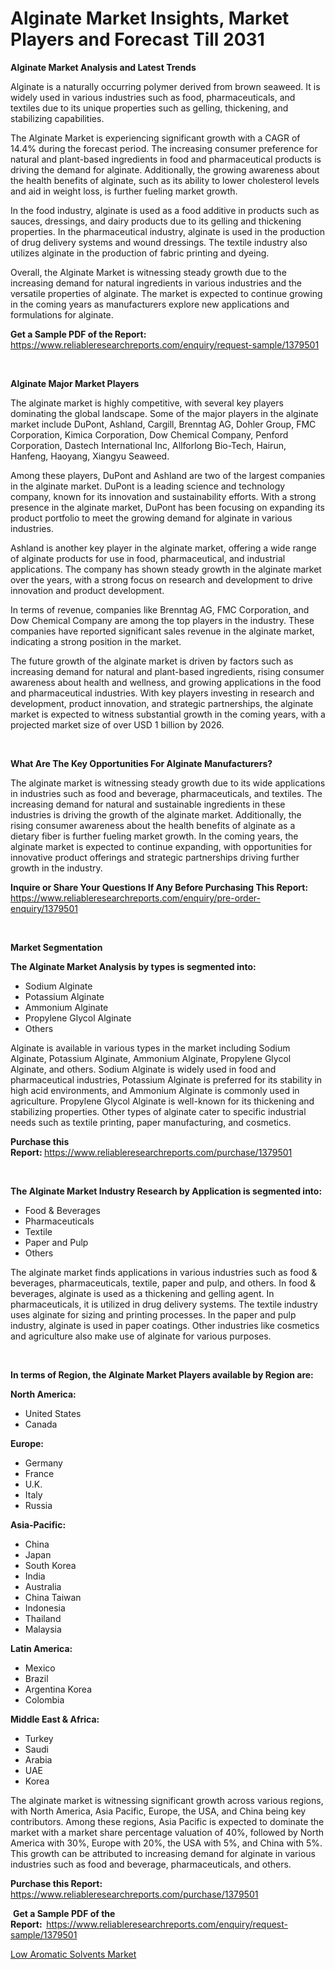 <p><h1>Alginate Market Insights, Market Players and Forecast Till 2031</h1></p><p><strong>Alginate Market Analysis and Latest Trends</strong></p>
<p><p>Alginate is a naturally occurring polymer derived from brown seaweed. It is widely used in various industries such as food, pharmaceuticals, and textiles due to its unique properties such as gelling, thickening, and stabilizing capabilities.</p><p>The Alginate Market is experiencing significant growth with a CAGR of 14.4% during the forecast period. The increasing consumer preference for natural and plant-based ingredients in food and pharmaceutical products is driving the demand for alginate. Additionally, the growing awareness about the health benefits of alginate, such as its ability to lower cholesterol levels and aid in weight loss, is further fueling market growth.</p><p>In the food industry, alginate is used as a food additive in products such as sauces, dressings, and dairy products due to its gelling and thickening properties. In the pharmaceutical industry, alginate is used in the production of drug delivery systems and wound dressings. The textile industry also utilizes alginate in the production of fabric printing and dyeing.</p><p>Overall, the Alginate Market is witnessing steady growth due to the increasing demand for natural ingredients in various industries and the versatile properties of alginate. The market is expected to continue growing in the coming years as manufacturers explore new applications and formulations for alginate.</p></p>
<p><strong>Get a Sample PDF of the Report:&nbsp;</strong> <a href="https://www.reliableresearchreports.com/enquiry/request-sample/1379501">https://www.reliableresearchreports.com/enquiry/request-sample/1379501</a></p>
<p>&nbsp;</p>
<p><strong>Alginate Major Market Players</strong></p>
<p><p>The alginate market is highly competitive, with several key players dominating the global landscape. Some of the major players in the alginate market include DuPont, Ashland, Cargill, Brenntag AG, Dohler Group, FMC Corporation, Kimica Corporation, Dow Chemical Company, Penford Corporation, Dastech International Inc, Allforlong Bio-Tech, Hairun, Hanfeng, Haoyang, Xiangyu Seaweed.</p><p>Among these players, DuPont and Ashland are two of the largest companies in the alginate market. DuPont is a leading science and technology company, known for its innovation and sustainability efforts. With a strong presence in the alginate market, DuPont has been focusing on expanding its product portfolio to meet the growing demand for alginate in various industries.</p><p>Ashland is another key player in the alginate market, offering a wide range of alginate products for use in food, pharmaceutical, and industrial applications. The company has shown steady growth in the alginate market over the years, with a strong focus on research and development to drive innovation and product development.</p><p>In terms of revenue, companies like Brenntag AG, FMC Corporation, and Dow Chemical Company are among the top players in the industry. These companies have reported significant sales revenue in the alginate market, indicating a strong position in the market.</p><p>The future growth of the alginate market is driven by factors such as increasing demand for natural and plant-based ingredients, rising consumer awareness about health and wellness, and growing applications in the food and pharmaceutical industries. With key players investing in research and development, product innovation, and strategic partnerships, the alginate market is expected to witness substantial growth in the coming years, with a projected market size of over USD 1 billion by 2026.</p></p>
<p>&nbsp;</p>
<p><strong>What Are The Key Opportunities For Alginate Manufacturers?</strong></p>
<p><p>The alginate market is witnessing steady growth due to its wide applications in industries such as food and beverage, pharmaceuticals, and textiles. The increasing demand for natural and sustainable ingredients in these industries is driving the growth of the alginate market. Additionally, the rising consumer awareness about the health benefits of alginate as a dietary fiber is further fueling market growth. In the coming years, the alginate market is expected to continue expanding, with opportunities for innovative product offerings and strategic partnerships driving further growth in the industry.</p></p>
<p><strong>Inquire or Share Your Questions If Any Before Purchasing This Report:</strong> <a href="https://www.reliableresearchreports.com/enquiry/pre-order-enquiry/1379501">https://www.reliableresearchreports.com/enquiry/pre-order-enquiry/1379501</a></p>
<p>&nbsp;</p>
<p><strong>Market Segmentation</strong></p>
<p><strong>The Alginate Market Analysis by types is segmented into:</strong></p>
<p><ul><li>Sodium Alginate</li><li>Potassium Alginate</li><li>Ammonium Alginate</li><li>Propylene Glycol Alginate</li><li>Others</li></ul></p>
<p><p>Alginate is available in various types in the market including Sodium Alginate, Potassium Alginate, Ammonium Alginate, Propylene Glycol Alginate, and others. Sodium Alginate is widely used in food and pharmaceutical industries, Potassium Alginate is preferred for its stability in high acid environments, and Ammonium Alginate is commonly used in agriculture. Propylene Glycol Alginate is well-known for its thickening and stabilizing properties. Other types of alginate cater to specific industrial needs such as textile printing, paper manufacturing, and cosmetics.</p></p>
<p><strong>Purchase this Report:&nbsp;</strong><a href="https://www.reliableresearchreports.com/purchase/1379501">https://www.reliableresearchreports.com/purchase/1379501</a></p>
<p>&nbsp;</p>
<p><strong>The Alginate Market Industry Research by Application is segmented into:</strong></p>
<p><ul><li>Food & Beverages</li><li>Pharmaceuticals</li><li>Textile</li><li>Paper and Pulp</li><li>Others</li></ul></p>
<p><p>The alginate market finds applications in various industries such as food & beverages, pharmaceuticals, textile, paper and pulp, and others. In food & beverages, alginate is used as a thickening and gelling agent. In pharmaceuticals, it is utilized in drug delivery systems. The textile industry uses alginate for sizing and printing processes. In the paper and pulp industry, alginate is used in paper coatings. Other industries like cosmetics and agriculture also make use of alginate for various purposes.</p></p>
<p>&nbsp;</p>
<p><strong>In terms of Region, the Alginate Market Players available by Region are:</strong></p>
<p>
    <p> <strong> North America: </strong>
        <ul>
            <li>United States</li>
            <li>Canada</li>
        </ul>
        </p> 
    <p> <strong> Europe: </strong>
        <ul>
            <li>Germany</li>
            <li>France</li>
            <li>U.K.</li>
            <li>Italy</li>
            <li>Russia</li>
        </ul>
        </p> 
    <p> <strong> Asia-Pacific: </strong>
        <ul>
            <li>China</li>
            <li>Japan</li>
            <li>South Korea</li>
            <li>India</li>
            <li>Australia</li>
            <li>China Taiwan</li>
            <li>Indonesia</li>
            <li>Thailand</li>
            <li>Malaysia</li>
        </ul>
        </p> 
    <p> <strong> Latin America: </strong>
        <ul>
            <li>Mexico</li>
            <li>Brazil</li>
            <li>Argentina Korea</li>
            <li>Colombia</li>
        </ul>
        </p> 
    <p> <strong> Middle East & Africa: </strong>
        <ul>
            <li>Turkey</li>
            <li>Saudi</li>
            <li>Arabia</li>
            <li>UAE</li>
            <li>Korea</li>
        </ul>
    </p>
    </p>
<p><p>The alginate market is witnessing significant growth across various regions, with North America, Asia Pacific, Europe, the USA, and China being key contributors. Among these regions, Asia Pacific is expected to dominate the market with a market share percentage valuation of 40%, followed by North America with 30%, Europe with 20%, the USA with 5%, and China with 5%. This growth can be attributed to increasing demand for alginate in various industries such as food and beverage, pharmaceuticals, and others.</p></p>
<p><strong>Purchase this Report: </strong><a href="https://www.reliableresearchreports.com/purchase/1379501">https://www.reliableresearchreports.com/purchase/1379501</a></p>
<p>&nbsp;<strong>Get a Sample PDF of the Report:&nbsp;&nbsp;</strong><a href="https://www.reliableresearchreports.com/enquiry/request-sample/1379501">https://www.reliableresearchreports.com/enquiry/request-sample/1379501</a></p>
<p><strong></strong></p>
<p><p><a href="https://eight-handstand-8fb.notion.site/Low-Aromatic-Solvents-Market-Size-Evaluating-its-Market-Trends-Growth-and-Projections-2024-2031-b96cb6b2c45441998b5c5f2ee75a31d0">Low Aromatic Solvents Market</a></p></p>